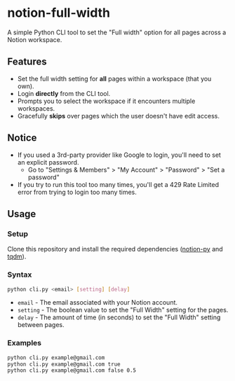 # notion-full-width
A simple Python CLI tool to set the "Full width" option for all pages across a Notion workspace.

## Features
* Set the full width setting for **all** pages within a workspace (that you own).
* Login **directly** from the CLI tool.
* Prompts you to select the workspace if it encounters multiple workspaces.
* Gracefully **skips** over pages which the user doesn't have edit access.

## Notice
* If you used a 3rd-party provider like Google to login, you'll need to set an explicit password.
    * Go to "Settings & Members" > "My Account" > "Password" > "Set a password"
* If you try to run this tool too many times, you'll get a 429 Rate Limited error from trying to login too many times.

## Usage

### Setup
Clone this repository and install the required dependencies ([notion-py](https://github.com/jamalex/notion-py) and [tqdm](https://github.com/tqdm/tqdm)).

### Syntax
```bash
python cli.py <email> [setting] [delay]
```

* `email` - The email associated with your Notion account.
* `setting` - The boolean value to set the "Full Width" setting for the pages.
* `delay` - The amount of time (in seconds) to set the "Full Width" setting between pages.

### Examples
```bash
python cli.py example@gmail.com
python cli.py example@gmail.com true
python cli.py example@gmail.com false 0.5
```
